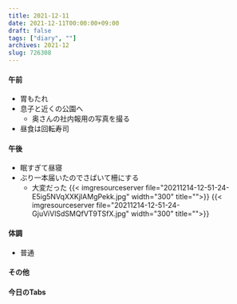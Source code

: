 ```yaml
---
title: 2021-12-11
date: 2021-12-11T00:00:00+09:00
draft: false
tags: ["diary", ""]
archives: 2021-12
slug: 726308
---
```

#### 午前
- 胃もたれ
- 息子と近くの公園へ
  - 奥さんの社内報用の写真を撮る
- 昼食は回転寿司
#### 午後
- 眠すぎて昼寝
- ぶり一本届いたのでさばいて柵にする
  - 大変だった
{{< imgresourceserver file="20211214-12-51-24-E5ig5NVqXXKjIAMgPekk.jpg" width="300" title="">}}
{{< imgresourceserver file="20211214-12-51-24-GjuViVlSdSMQfVT9TSfX.jpg" width="300" title="">}}
#### 体調
- 普通
#### その他
#### 今日のTabs